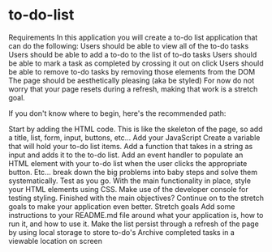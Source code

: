 # to-do-list
Requirements
In this application you will create a to-do list application that can do the following:
Users should be able to view all of the to-do tasks
Users should be able to add a to-do to the list of to-do tasks
Users should be able to mark a task as completed by crossing it out on click
Users should be able to remove to-do tasks by removing those elements from the DOM
The page should be aesthetically pleasing (aka be styled)
For now do not worry that your page resets during a refresh, making that work is a stretch goal.

If you don't know where to begin, here's the recommended path:

Start by adding the HTML code. This is like the skeleton of the page, so add a title, list, form, input, buttons, etc...
Add your JavaScript
Create a variable that will hold your to-do list items.
Add a function that takes in a string as input and adds it to the to-do list.
Add an event handler to populate an HTML element with your to-do list when the user clicks the appropriate button.
Etc... break down the big problems into baby steps and solve them systematically. Test as you go.
With the main functionality in place, style your HTML elements using CSS. Make use of the developer console for testing styling.
Finished with the main objectives? Continue on to the stretch goals to make your application even better.
Stretch goals
Add some instructions to your README.md file around what your application is, how to run it, and how to use it.
Make the list persist through a refresh of the page by using local storage to store to-do's
Archive completed tasks in a viewable location on screen
